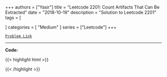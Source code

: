 
+++
authors = ["Yasir"]
title = "Leetcode 2201: Count Artifacts That Can Be Extracted"
date = "2018-10-19"
description = "Solution to Leetcode 2201"
tags = [
    
]
categories = [
    "Medium"
]
series = ["Leetcode"]
+++



[`Problem Link`](https://leetcode.com/problems/count-artifacts-that-can-be-extracted/description/)

---

**Code:**

{{< highlight html >}}

{{< /highlight >}}

